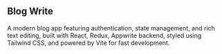 ## Blog Write

A modern blog app featuring authentication, state management, and rich text editing, built with React, Redux, Appwrite backend, styled using Tailwind CSS, and powered by Vite for fast development.